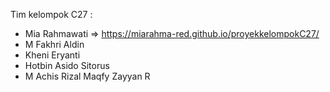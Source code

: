 Tim kelompok C27 : 
- Mia Rahmawati => https://miarahma-red.github.io/proyekkelompokC27/
- M Fakhri Aldin
- Kheni Eryanti
- Hotbin Asido Sitorus
- M Achis Rizal Maqfy Zayyan R 
